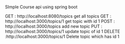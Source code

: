 SImple Course api using spring boot

GET :   http://localhost:8080/topics		get all topics
GET :	http://localhost:3000/topics/1		get topic with id 1
POST :   http://localhost:3000/topics		add new topic
PUT :	http://localhost:3000/topics/1		update topic of id 1
DELETE :http://localhost:3000/topics/1		Delete topic which has id 1	
